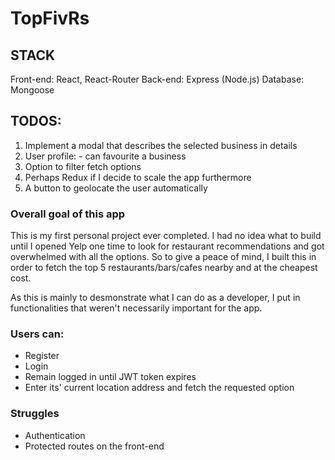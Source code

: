 # TopFivRs

## STACK

 Front-end: React, React-Router
 Back-end: Express (Node.js)
 Database: Mongoose

## TODOS:

  1. Implement a modal that describes the selected business in details
  2. User profile: 
    - can favourite a business
  3. Option to filter fetch options
  4. Perhaps Redux if I decide to scale the app furthermore
  5. A button to geolocate the user automatically

### Overall goal of this app

This is my first personal project ever completed. I had no idea what to build until I opened Yelp one time to look for restaurant recommendations and got overwhelmed with all the options. So to give a peace of mind, I built this in order to fetch the top 5 restaurants/bars/cafes nearby and at the cheapest cost.

As this is mainly to desmonstrate what I can do as a developer, I put in functionalities that weren't necessarily important for the app.

### Users can:

  - Register
  - Login
  - Remain logged in until JWT token expires
  - Enter its' current location address and fetch the requested option

### Struggles

  - Authentication
  - Protected routes on the front-end
